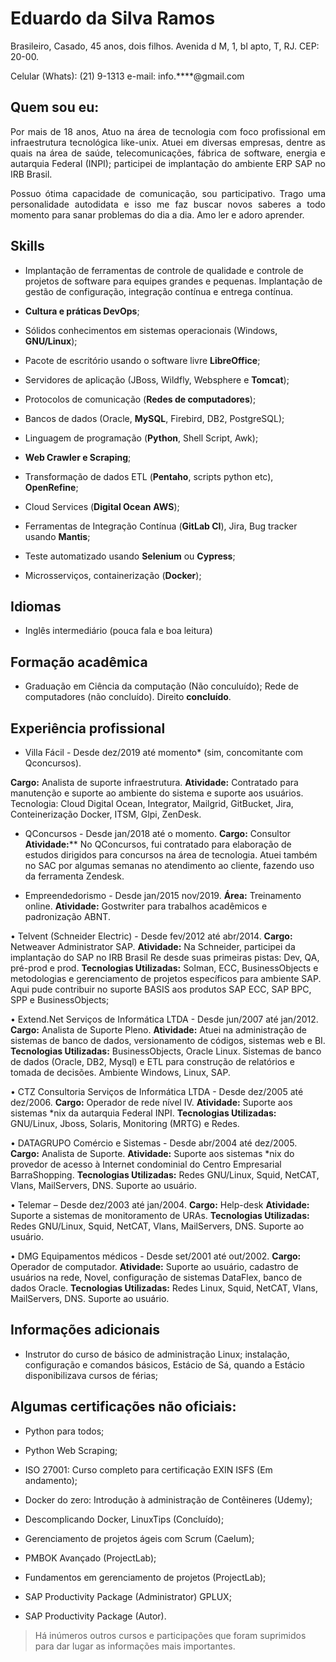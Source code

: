 # Eduardo da Silva Ramos

Brasileiro, Casado, 45 anos, dois filhos.
Avenida d M, 1, bl apto, T, RJ.
CEP: 20-00.

Celular (Whats): (21) 9-1313
e-mail: info.****@gmail.com

## Quem sou eu:

<div style="text-align: justify">
Por mais de 18 anos, Atuo na área de tecnologia com foco profissional em infraestrutura tecnológica like-unix. Atuei em diversas empresas, dentre as quais na área de saúde, telecomunicações, fábrica de software, energia e autarquia Federal (INPI); participei de implantação do ambiente ERP SAP no IRB Brasil. 

Possuo ótima capacidade de comunicação, sou participativo. Trago uma personalidade autodidata e isso me faz buscar novos saberes a todo momento para sanar problemas do dia a dia. Amo ler e adoro aprender.
</div>

## Skills

- Implantação de ferramentas de controle de qualidade e controle de projetos de software para equipes grandes e pequenas. Implantação de gestão de configuração, integração contínua e entrega contínua. 

- **Cultura e práticas DevOps**;

- Sólidos conhecimentos em sistemas operacionais (Windows, **GNU/Linux**);

- Pacote de escritório usando o software livre **LibreOffice**; 

- Servidores de aplicação (JBoss, Wildfly, Websphere e **Tomcat**); 

- Protocolos de comunicação (**Redes de computadores**); 

- Bancos de dados (Oracle, **MySQL**, Firebird, DB2, PostgreSQL); 

- Linguagem de programação (**Python**, Shell Script, Awk);

- **Web Crawler e Scraping**; 

- Transformação de dados ETL (**Pentaho**, scripts python etc), **OpenRefine**;

- Cloud Services (**Digital Ocean** **AWS**);

- Ferramentas de Integração Contínua (**GitLab CI**), Jira, Bug tracker usando **Mantis**; 

- Teste automatizado usando **Selenium** ou **Cypress**; 

- Microsserviços, containerização (**Docker**); 

## Idiomas

- Inglês intermediário (pouca fala e boa leitura)

## Formação acadêmica

- Graduação em Ciência da computação (Não conculuído); Rede de computadores (não concluído). Direito **concluído**.

## Experiência profissional

- Villa Fácil - Desde dez/2019 até momento* (sim, concomitante com Qconcursos).

**Cargo:** Analista de suporte infraestrutura.
**Atividade:** Contratado para manutenção e suporte ao ambiente do sistema e suporte aos usuários.
Tecnologia: Cloud Digital Ocean, Integrator, Mailgrid, GitBucket, Jira, Conteinerização Docker, ITSM, Glpi, ZenDesk.

- QConcursos - Desde jan/2018 até o momento.
**Cargo:** Consultor
**Atividade:**** No QConcursos, fui contratado para elaboração de estudos dirigidos para concursos na área de tecnologia. Atuei também no SAC por algumas semanas no atendimento ao cliente, fazendo uso da ferramenta Zendesk.

- Empreendedorismo - Desde jan/2015 nov/2019.
**Área:** Treinamento online.
**Atividade:** Gostwriter para trabalhos acadêmicos e padronização ABNT. 

• Telvent (Schneider Electric) - Desde fev/2012 até abr/2014.
**Cargo:** Netweaver Administrator SAP.
**Atividade:** Na Schneider, participei da implantação do SAP no IRB Brasil Re desde suas primeiras pistas: Dev, QA, pré-prod e prod. 
**Tecnologias Utilizadas:** Solman, ECC, BusinessObjects e metodologias e gerenciamento de projetos específicos para ambiente SAP. Aqui pude contribuir no suporte BASIS aos produtos SAP ECC, SAP BPC, SPP e BusinessObjects;

• Extend.Net Serviços de Informática LTDA - Desde jun/2007 até jan/2012.
**Cargo:** Analista de Suporte Pleno.
**Atividade:** Atuei na administração de sistemas de banco de dados, versionamento de códigos, sistemas web e BI.
**Tecnologias Utilizadas:** BusinessObjects, Oracle Linux. Sistemas de banco de dados (Oracle, DB2, Mysql) e ETL para construção de relatórios e tomada de decisões. Ambiente Windows, Linux, SAP.

• CTZ Consultoria Serviços de Informática LTDA - Desde dez/2005 até dez/2006.
**Cargo:** Operador de rede nível IV. 
**Atividade:** Suporte aos sistemas *nix da autarquia Federal INPI.
**Tecnologias Utilizadas:** GNU/Linux, Jboss, Solaris, Monitoring (MRTG) e Redes.

• DATAGRUPO Comércio e Sistemas - Desde abr/2004 até dez/2005.
**Cargo:** Analista de Suporte.
**Atividade:** Suporte aos sistemas *nix do provedor de acesso à Internet condominial do Centro Empresarial BarraShopping.
**Tecnologias Utilizadas:** Redes GNU/Linux, Squid, NetCAT, Vlans, MailServers, DNS. Suporte ao usuário. 

• Telemar – Desde dez/2003 até jan/2004.
**Cargo:** Help-desk
**Atividade:** Suporte a sistemas de monitoramento de URAs.
**Tecnologias Utilizadas:** Redes GNU/Linux, Squid, NetCAT, Vlans, MailServers, DNS. Suporte ao usuário. 
 

• DMG Equipamentos médicos - Desde set/2001 até out/2002.
**Cargo:** Operador de computador.
**Atividade:** Suporte ao usuário, cadastro de usuários na rede, Novel, configuração de sistemas DataFlex, banco de dados Oracle.
**Tecnologias Utilizadas:** Redes Linux, Squid, NetCAT, Vlans, MailServers, DNS. Suporte ao usuário. 


## Informações adicionais

- Instrutor do curso de básico de administração Linux; instalação, configuração e comandos básicos,
Estácio de Sá, quando a Estácio disponibilizava cursos de férias;

## Algumas certificações **não oficiais**:

- Python para todos;

- Python Web Scraping;

- ISO 27001: Curso completo para certificação EXIN ISFS (Em andamento);

- Docker do zero: Introdução à administração de Contêineres (Udemy);

- Descomplicando Docker, LinuxTips (Concluído);

- Gerenciamento de projetos ágeis com Scrum (Caelum);

- PMBOK Avançado (ProjectLab);

- Fundamentos em gerenciamento de projetos (ProjectLab);

- SAP Productivity Package (Administrator) GPLUX;

- SAP Productivity Package (Autor).


> Há inúmeros outros cursos e participações que foram suprimidos para dar lugar as informações mais importantes.




